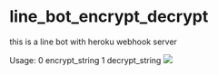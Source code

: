 # line_bot_encrypt_decrypt
this is a line bot with heroku webhook server

Usage:  0 encrypt_string 1 decrypt_string
                                          ![](https://i.imgur.com/BsY2rrY.png)
